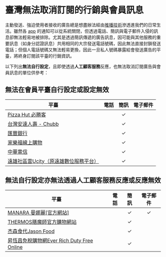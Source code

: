 # 臺灣無法取消訂閱的行銷與會員訊息

主動發送、強迫使用者接收的廣告總是想盡辦法經由[推播技術](https://zh.wikipedia.org/wiki/%E6%8E%A8%E9%80%81%E6%8A%80%E6%9C%AF)滲透進我們的日常生活。雖然各 [app](https://zh.wikipedia.org/wiki/%E6%B5%81%E5%8B%95%E6%87%89%E7%94%A8%E7%A8%8B%E5%BC%8F) 的通知可以從系統關閉，但透過電話、簡訊與電子郵件入侵的訊息卻無法輕易地被排除。尤其是透過簡訊傳遞的廣告訊息，因可能與其他服務的重要訊息（如身分認證訊息）共用相同的大宗發送電話號碼，因此無法直接封鎖發送電話；但個人電話號碼又無法輕易更換，因此一旦私人號碼暴露給會發送廣告的平臺，將終身訂閱該平臺的行銷資訊。

以下列出**無法自行設定**，且即使透過**人工顧客服務**反應，也無法取消訂閱廣告與會員訊息的單位供參考：

## 無法在會員平臺自行設定或設定無效

| 平臺                                                         | 電話 | 簡訊 | 電子郵件 |
| ------------------------------------------------------------ | :--: | :--: | :------: |
| [Pizza Hut 必勝客](https://www.pizzahut.com.tw/)             |      |  ✓   |          |
| [台灣安達人壽 - Chubb](https://www.chubb.com/)               |      |  ✓   |          |
| [匯豐銀行](https://www.hsbc.com.tw/)                         |      |  ✓   |          |
| [家樂福線上購物](https://online.carrefour.com.tw/)           |      |  ✓   |          |
| [中華電信](https://www.cht.com.tw/)                          |      |  ✓   |          |
| [遠雄社區雲Ucity（原遠雄數位服務平台）](https://www.u-city.com.tw/) |      |  ✓   |          |

## 無法自行設定亦無法透過人工顧客服務反應或反應無效

| 平臺                                                         | 電話 | 簡訊 | 電子郵件 |
| ------------------------------------------------------------ | :--: | :--: | :------: |
| [MANARA 曼娜麗[官方網站]](https://www.manara.asia/)          |      |  ✓   |    ✓     |
| [THERMOS膳魔師官方購物網站](https://www.thermos-eshop.com/)  |      |  ✓   |          |
| [杰森食代Jason Food](https://www.jasonfood.com.tw/)          |      |  ✓   |          |
| [昇恆昌免稅購物網Ever Rich Duty Free Online](https://www.everrich.com/) |      |  ✓   |          |
